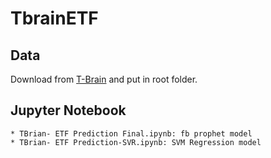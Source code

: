 # TbrainETF

## Data

Download from [T-Brain](https://tbrain.trendmicro.com.tw/Competitions/Details/2) and put in root folder. 

## Jupyter Notebook
```
* TBrian- ETF Prediction Final.ipynb: fb prophet model
* TBrian- ETF Prediction-SVR.ipynb: SVM Regression model
```
